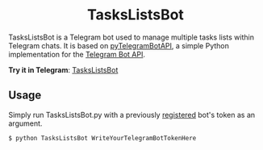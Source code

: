 <h1 align="center">TasksListsBot</h1>

TasksListsBot is a Telegram bot used to manage multiple tasks lists within Telegram chats.
It is based on [pyTelegramBotAPI](https://github.com/eternnoir/pyTelegramBotAPI), a simple Python implementation for the [Telegram Bot API](https://core.telegram.org/bots/api).

**Try it in Telegram**: [TasksListsBot](https://t.me/TasksListsBot)

## Usage
Simply run TasksListsBot.py with a previously [registered](https://core.telegram.org/bots#6-botfather) bot's token as an argument.

```
$ python TasksListsBot WriteYourTelegramBotTokenHere
```
